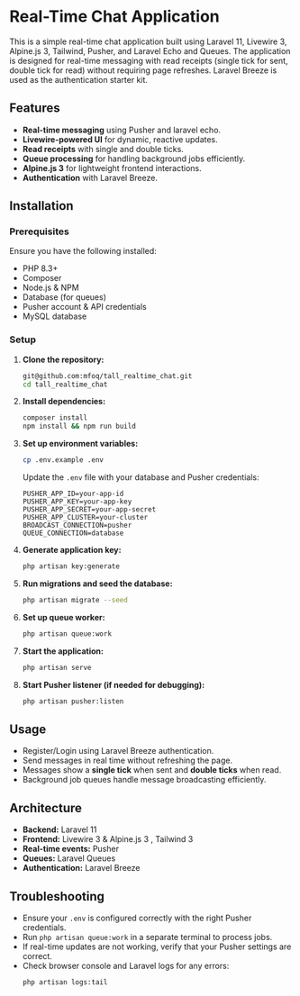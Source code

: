 # Real-Time Chat Application

This is a simple real-time chat application built using Laravel 11, Livewire 3, Alpine.js 3, Tailwind, Pusher, and Laravel Echo and Queues. The application is designed for real-time messaging with read receipts (single tick for sent, double tick for read) without requiring page refreshes. Laravel Breeze is used as the authentication starter kit.

## Features

- **Real-time messaging** using Pusher and laravel echo.
- **Livewire-powered UI** for dynamic, reactive updates.
- **Read receipts** with single and double ticks.
- **Queue processing** for handling background jobs efficiently.
- **Alpine.js 3** for lightweight frontend interactions.
- **Authentication** with Laravel Breeze.

## Installation

### Prerequisites
Ensure you have the following installed:
- PHP 8.3+
- Composer
- Node.js & NPM
- Database (for queues)
- Pusher account & API credentials
- MySQL database

### Setup
1. **Clone the repository:**
   ```sh
   git@github.com:mfoq/tall_realtime_chat.git
   cd tall_realtime_chat
   ```

2. **Install dependencies:**
   ```sh
   composer install
   npm install && npm run build
   ```

3. **Set up environment variables:**
   ```sh
   cp .env.example .env
   ```
   Update the `.env` file with your database and Pusher credentials:
   ```env
   PUSHER_APP_ID=your-app-id
   PUSHER_APP_KEY=your-app-key
   PUSHER_APP_SECRET=your-app-secret
   PUSHER_APP_CLUSTER=your-cluster
   BROADCAST_CONNECTION=pusher
   QUEUE_CONNECTION=database
   ```

4. **Generate application key:**
   ```sh
   php artisan key:generate
   ```

5. **Run migrations and seed the database:**
   ```sh
   php artisan migrate --seed
   ```

6. **Set up queue worker:**
   ```sh
   php artisan queue:work
   ```
7. **Start the application:**
   ```sh
   php artisan serve
   ```

8. **Start Pusher listener (if needed for debugging):**
   ```sh
   php artisan pusher:listen
   ```

## Usage

- Register/Login using Laravel Breeze authentication.
- Send messages in real time without refreshing the page.
- Messages show a **single tick** when sent and **double ticks** when read.
- Background job queues handle message broadcasting efficiently.

## Architecture

- **Backend:** Laravel 11
- **Frontend:** Livewire 3 & Alpine.js 3 , Tailwind 3
- **Real-time events:** Pusher
- **Queues:** Laravel Queues
- **Authentication:** Laravel Breeze

## Troubleshooting

- Ensure your `.env` is configured correctly with the right Pusher credentials.
- Run `php artisan queue:work` in a separate terminal to process jobs.
- If real-time updates are not working, verify that your Pusher settings are correct.
- Check browser console and Laravel logs for any errors:
  ```sh
  php artisan logs:tail
  ```

